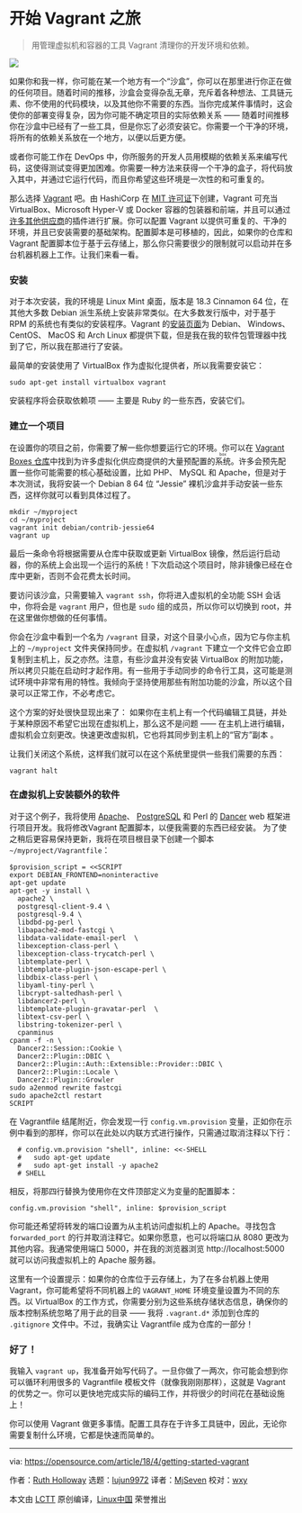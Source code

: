 开始 Vagrant 之旅
=====

> 用管理虚拟机和容器的工具 Vagrant 清理你的开发环境和依赖。

![](https://opensource.com/sites/default/files/styles/image-full-size/public/lead-images/containers_scale_performance.jpg?itok=R7jyMeQf)

如果你和我一样，你可能在某一个地方有一个“沙盒”，你可以在那里进行你正在做的任何项目。随着时间的推移，沙盒会变得杂乱无章，充斥着各种想法、工具链元素、你不使用的代码模块，以及其他你不需要的东西。当你完成某件事情时，这会使你的部署变得复杂，因为你可能不确定项目的实际依赖关系 —— 随着时间推移你在沙盒中已经有了一些工具，但是你忘了必须安装它。你需要一个干净的环境，将所有的依赖关系放在一个地方，以便以后更方便。

或者你可能工作在 DevOps 中，你所服务的开发人员用模糊的依赖关系来编写代码，这使得测试变得更加困难。你需要一种方法来获得一个干净的盒子，将代码放入其中，并通过它运行代码，而且你希望这些环境是一次性的和可重复的。

那么选择 [Vagrant][1] 吧。由 HashiCorp 在 [MIT 许可证][2]下创建，Vagrant 可充当 VirtualBox、Microsoft Hyper-V 或 Docker 容器的包装器和前端，并且可以通过[许多其他供应商][3]的插件进行扩展。你可以配置 Vagrant 以提供可重复的、干净的环境，并且已安装需要的基础架构。配置脚本是可移植的，因此，如果你的仓库和 Vagrant 配置脚本位于基于云存储上，那么你只需要很少的限制就可以启动并在多台机器机器上工作。让我们来看一看。

### 安装

对于本次安装，我的环境是 Linux Mint 桌面，版本是 18.3 Cinnamon 64 位，在其他大多数 Debian 派生系统上安装非常类似。在大多数发行版中，对于基于 RPM 的系统也有类似的安装程序。Vagrant 的[安装页面][4]为 Debian、 Windows、 CentOS、 MacOS 和 Arch Linux 都提供下载，但是我在我的软件包管理器中找到了它，所以我在那进行了安装。

最简单的安装使用了 VirtualBox 作为虚拟化提供者，所以我需要安装它：

```
sudo apt-get install virtualbox vagrant
```

安装程序将会获取依赖项 —— 主要是 Ruby 的一些东西，安装它们。

### 建立一个项目

在设置你的项目之前，你需要了解一些你想要运行它的环境。你可以在 [Vagrant Boxes 仓库][5]中找到为许多虚拟化供应商提供的大量预配置的<ruby>系统<rt>box</rt></ruby>。许多会预先配置一些你可能需要的核心基础设置，比如 PHP、 MySQL 和 Apache，但是对于本次测试，我将安装一个 Debian 8 64 位 “Jessie” 裸机沙盒并手动安装一些东西，这样你就可以看到具体过程了。

```
mkdir ~/myproject
cd ~/myproject
vagrant init debian/contrib-jessie64
vagrant up
```

最后一条命令将根据需要从仓库中获取或更新 VirtualBox 镜像，然后运行启动器，你的系统上会出现一个运行的系统！下次启动这个项目时，除非镜像已经在仓库中更新，否则不会花费太长时间。

要访问该沙盒，只需要输入 `vagrant ssh`，你将进入虚拟机的全功能 SSH 会话中，你将会是 `vagrant` 用户，但也是 `sudo` 组的成员，所以你可以切换到 root，并在这里做你想做的任何事情。

你会在沙盒中看到一个名为 `/vagrant` 目录，对这个目录小心点，因为它与你主机上的 `~/myproject` 文件夹保持同步。在虚拟机 `/vagrant` 下建立一个文件它会立即复制到主机上，反之亦然。注意，有些沙盒并没有安装 VirtualBox 的附加功能，所以拷贝只能在启动时才起作用。有一些用于手动同步的命令行工具，这可能是测试环境中非常有用的特性。我倾向于坚持使用那些有附加功能的沙盒，所以这个目录可以正常工作，不必考虑它。

这个方案的好处很快显现出来了： 如果你在主机上有一个代码编辑工具链，并处于某种原因不希望它出现在虚拟机上，那么这不是问题 —— 在主机上进行编辑，虚拟机会立刻更改。快速更改虚拟机，它也将其同步到主机上的“官方”副本
。

让我们关闭这个系统，这样我们就可以在这个系统里提供一些我们需要的东西：

```
vagrant halt
```

### 在虚拟机上安装额外的软件

对于这个例子，我将使用 [Apache][6]、 [PostgreSQL][7] 和 Perl 的 [Dancer][8] web 框架进行项目开发。我将修改Vagrant 配置脚本，以便我需要的东西已经安装。 为了使之稍后更容易保持更新，我将在项目根目录下创建一个脚本`~/myproject/Vagrantfile`：

```
$provision_script = <<SCRIPT
export DEBIAN_FRONTEND=noninteractive
apt-get update
apt-get -y install \
  apache2 \
  postgresql-client-9.4 \
  postgresql-9.4 \
  libdbd-pg-perl \
  libapache2-mod-fastcgi \
  libdata-validate-email-perl  \
  libexception-class-perl \
  libexception-class-trycatch-perl \
  libtemplate-perl \
  libtemplate-plugin-json-escape-perl \
  libdbix-class-perl \
  libyaml-tiny-perl \
  libcrypt-saltedhash-perl \
  libdancer2-perl \
  libtemplate-plugin-gravatar-perl  \
  libtext-csv-perl \
  libstring-tokenizer-perl \
  cpanminus
cpanm -f -n \
  Dancer2::Session::Cookie \
  Dancer2::Plugin::DBIC \
  Dancer2::Plugin::Auth::Extensible::Provider::DBIC \
  Dancer2::Plugin::Locale \
  Dancer2::Plugin::Growler
sudo a2enmod rewrite fastcgi
sudo apache2ctl restart
SCRIPT
```

在 Vagrantfile 结尾附近，你会发现一行 `config.vm.provision` 变量，正如你在示例中看到的那样，你可以在此处以内联方式进行操作，只需通过取消注释以下行：

```
  # config.vm.provision "shell", inline: <<-SHELL
  #   sudo apt-get update
  #   sudo apt-get install -y apache2
  # SHELL
```

相反，将那四行替换为使用你在文件顶部定义为变量的配置脚本：

```
config.vm.provision "shell", inline: $provision_script
```

你可能还希望将转发的端口设置为从主机访问虚拟机上的 Apache。寻找包含 `forwarded_port` 的行并取消注释它。如果你愿意，也可以将端口从 8080 更改为其他内容。我通常使用端口 5000，并在我的浏览器浏览 http://localhost:5000 就可以访问我虚拟机上的 Apache 服务器。

这里有一个设置提示：如果你的仓库位于云存储上，为了在多台机器上使用 Vagrant，你可能希望将不同机器上的 `VAGRANT_HOME` 环境变量设置为不同的东西。以 VirtualBox 的工作方式，你需要分别为这些系统存储状态信息，确保你的版本控制系统忽略了用于此的目录 —— 我将 `.vagrant.d*` 添加到仓库的 `.gitignore` 文件中。不过，我确实让 Vagrantfile 成为仓库的一部分！

### 好了！

我输入 `vagrant up`，我准备开始写代码了。一旦你做了一两次，你可能会想到你可以循环利用很多的 Vagrantfile 模板文件（就像我刚刚那样），这就是 Vagrant 的优势之一。你可以更快地完成实际的编码工作，并将很少的时间花在基础设施上！ 

你可以使用 Vagrant 做更多事情。配置工具存在于许多工具链中，因此，无论你需要复制什么环境，它都是快速而简单的。

--------------------------------------------------------------------------------

via: https://opensource.com/article/18/4/getting-started-vagrant

作者：[Ruth Holloway][a]
选题：[lujun9972](https://github.com/lujun9972)
译者：[MjSeven](https://github.com/MjSeven)
校对：[wxy](https://github.com/wxy)

本文由 [LCTT](https://github.com/LCTT/TranslateProject) 原创编译，[Linux中国](https://linux.cn/) 荣誉推出

[a]:https://opensource.com/users/druthb
[1]:https://vagrantup.com
[2]:https://opensource.org/licenses/MIT
[3]:https://github.com/hashicorp/vagrant/wiki/Available-Vagrant-Plugins#providers
[4]:https://www.vagrantup.com/downloads.html
[5]:https://app.vagrantup.com/boxes/search
[6]:https://httpd.apache.org/
[7]:https://postgresql.org
[8]:https://perldancer.org
